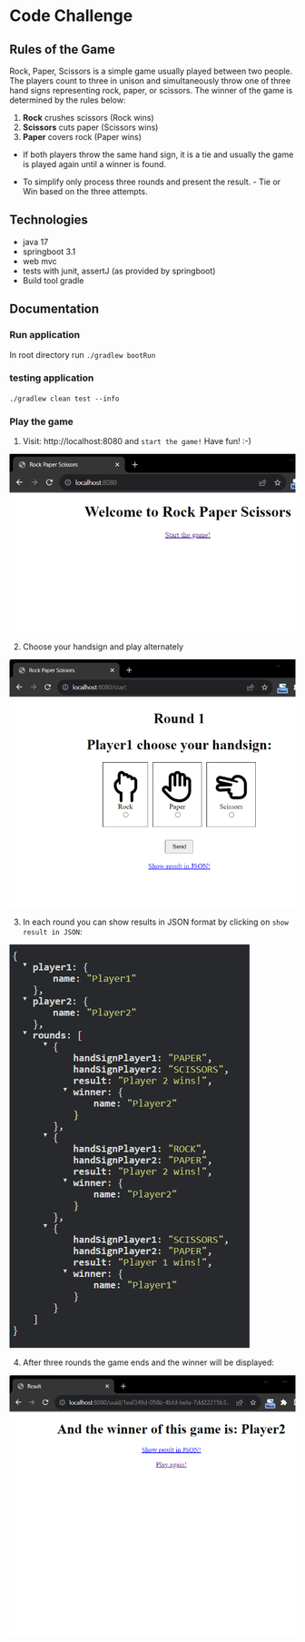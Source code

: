 # Code Challenge

## Rules of the Game

Rock, Paper, Scissors is a simple game usually played between two people. The players count to three in unison and simultaneously throw one of three hand signs representing rock, paper, or scissors. The winner of the game is determined by the rules below:

1. **Rock** crushes scissors (Rock wins)
2. **Scissors** cuts paper (Scissors wins)
3. **Paper** covers rock (Paper wins)

- If both players throw the same hand sign, it is a tie and usually the game is played again until a winner is found.

- To simplify only process three rounds and present the result. - Tie or Win based on the three attempts.

## Technologies
* java 17
* springboot 3.1
* web mvc
* tests with junit, assertJ (as provided by springboot)
* Build tool gradle

## Documentation

### Run application
In root directory run 
`./gradlew bootRun`

### testing application
`./gradlew clean test --info`

### Play the game
1. Visit: http://localhost:8080 and `start the game!`
Have fun! :-)

![Start](./screenshots/start.png)

2. Choose your handsign and play alternately

![Decision](./screenshots/decision.png)

3. In each round you can show results in JSON format by clicking on `show result in JSON`:

![Round_in_JSON](./screenshots/round_in_json.png)

4. After three rounds the game ends and the winner will be displayed:

![result](./screenshots/result.png)